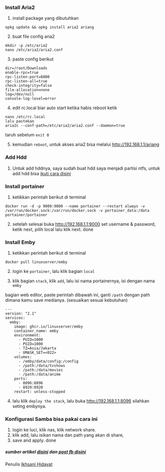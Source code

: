 ### Install Aria2
1. install package yang dibutuhkan 
```
opkg update && opkg install aria2 ariang
```
2. buat file config aria2
```
mkdir -p /etc/aria2
nano /etc/aria2/aria2.conf
```
3. paste config berikut
```
dir=/root/Downloads
enable-rpc=true
rpc-listen-port=6800
rpc-listen-all=true
check-integrity=false
file-allocation=none
log=/dev/null 
console-log-level=error
```
4. edit rc.local biar auto start ketika habis reboot ketik 
```
nano /etc/rc.local
lalu pastekan 
aria2c --conf-path=/etc/aria2/aria2.conf --daemon=true
```
taruh sebelum ```exit 0```

5. kemudian ```reboot```, untuk akses aria2 bisa melalui http://192.168.1.1/ariang

### Add Hdd
1. Untuk add hddnya, saya sudah buat hdd saya menjadi partisi ntfs, untuk add hdd bisa [ikuti cara disini](https://openwrt.org/docs/guide-user/storage/writable_ntfs)

### Install portainer
1. ketikkan perintah berikut di terminal
```
docker run -d -p 9000:9000 --name portainer --restart always -v /var/run/docker.sock:/var/run/docker.sock -v portainer_data:/data portainer/portainer
```
2. setelah selesai buka http://192.168.1.1:9000 set username & password, ketik next, pilih local lalu klik next. done

### Install Emby
1. ketikkan perintah berikut di terminal 
```
docker pull linuxserver/emby
```
2. login ke ```portainer```, lalu klik bagian ```local```

4. klik bagian ```stack```, klik ```add```, lalu isi nama portainernya, isi dengan nama ```emby```

bagian web editor, paste perintah dibawah ini, ganti ```/path``` dengan path dimana kamu save medianya. (sesuaikan sesuai kebutuhan)

```
---
version: "2.1"
services:
  emby:
    image: ghcr.io/linuxserver/emby
    container_name: emby
    environment:
      - PUID=1000
      - PGID=1000
      - TZ=Asia/Jakarta
      - UMASK_SET=<022>
    volumes:
      - /emby/data/config:/config
      - /path:/data/tvshows
      - /path:/data/movies
      - /path:/data/anime
    ports:
      - 8096:8096
      - 8920:8920
    restart: unless-stopped
 ```
 
 4. lalu klik ```deploy the stack```, lalu buka http://192.168.1.1:8096 silahkan seting embynya.


### Konfigurasi Samba bisa pakai cara ini 
 1. login ke luci, klik nas, klik network share.
 2. klik add, lalu isikan nama dan path yang akan di share, 
 3. save and apply. done

##### sumber artikel [disini](https://pastebin.com/raw/pLV5TfM2) dan [post fb disini](https://web.facebook.com/groups/443024392562406/permalink/1535742596623908/?comment_id=1543673359164165&reply_comment_id=1543696952495139&notif_id=1616556449348108&ref=notif&notif_t=group_comment_mention)
Penulis [Ikhsani Hidayat](https://web.facebook.com/ikhsaanh)
